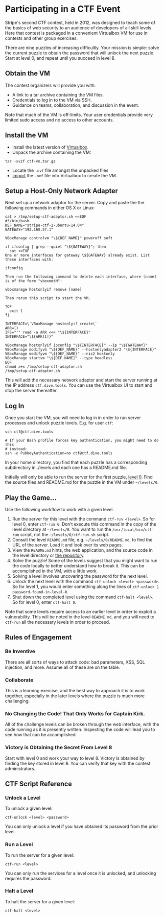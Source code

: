 # Participating in a CTF Event

Stripe's second CTF contest, held in 2012, was designed to teach some of the
basics of web security to an audience of developers of all skill levels. Here
that contest is packaged in a convenient Virtualbox VM for use in contests and
other group exercises.

There are nine puzzles of increasing difficultly. Your mission is simple: solve
the current puzzle to obtain the password that will unlock the next puzzle.
Start at level 0, and repeat until you succeed in level 8.

## Obtain the VM

The contest organizers will provide you with:

  * A link to a tar archive containing the VM files.
  * Credentials to log in to the VM via SSH.
  * Guidance on teams, collaboration, and discussion in the event.

Note that much of the VM is off-limits. Your user credentials provide very
limited sudo access and no access to other accounts.

## Install the VM

  * Install the latest version of [Virtualbox][1].
  * Unpack the archive containing the VM:

```
tar -xvzf ctf-vm.tar.gz
```

  * Locate the `.ovf` file amongst the unpacked files
  * [Import][4] the `.ovf` file into Virtualbox to create the VM.

## Setup a Host-Only Network Adapter

Next set up a network adaptor for the server. Copy and paste the the following
commands in either OS X or Linux:

```
cat > /tmp/setup-ctf-adaptor.sh <<EOF
#!/bin/bash
DEF_NAME="stripe-ctf-2-ubuntu-14.04"
GATEWAY="192.168.57.1"

VBoxManage controlvm "\${DEF_NAME}" poweroff soft

if ifconfig | grep --quiet "\${GATEWAY}"; then
  cat <<TOF
One or more interfaces for gateway \${GATEWAY} already exist. List these interfaces with:

ifconfig

Then run the following command to delete each interface, where [name] is of the form "vboxnetN":

vboxmanage hostonlyif remove [name]

Then rerun this script to start the VM.

TOF
  exit 1
fi

INTERFACE=\`VBoxManage hostonlyif create\`
ARR=()
IFS="'" read -a ARR <<< "\${INTERFACE}"
INTERFACE="\${ARR[1]}"

VBoxManage hostonlyif ipconfig "\${INTERFACE}" --ip "\${GATEWAY}"
VBoxManage modifyvm "\${DEF_NAME}" --hostonlyadapter2 "\${INTERFACE}"
VBoxManage modifyvm "\${DEF_NAME}" --nic2 hostonly
VBoxManage startvm "\${DEF_NAME}" --type headless
EOF
chmod a+x /tmp/setup-ctf-adaptor.sh
/tmp/setup-ctf-adaptor.sh
```

This will add the necessary network adaptor and start the server running at the
IP address `ctf.dive.tools`. You can use the Virtualbox UI to start and stop the
server thereafter.

## Log In

Once you start the VM, you will need to log in in order to run server processes
and unlock puzzle levels. E.g. for user `ctf`:

```
ssh ctf@ctf.dive.tools

# If your Bash profile forces key authentication, you might need to do this
# instead:
ssh -o PubkeyAuthentication=no ctf@ctf.dive.tools
```

In your home directory, you find that each puzzle has a corresponding
subdirectory in ./levels and each one has a README.md file.

Initially will only be able to run the server for the first puzzle,
[level 0][3]. Find the source files and README.md for the puzzle in the VM under
`~/levels/0`.

## Play the Game...

Use the following workflow to work with a given level.

  1. Run the server for this level with the command `ctf-run <level>`. So for
level 0, enter `ctf-run 0`. Don't execute this command in the copy of the level
directory at `~/levels/0`. You want to run the `/usr/local/bin/ctf-run` script,
not the `~/levels/0/ctf-run.sh` script.
  2. Consult the level `README.md` file, e.g. `~/levels/0/README.md`, to find
the URL of the server. Load it and look over its web pages.
  3. View the `README.md` hints, the web application, and the source code in the
level directory or [the repository][2].
  4. Solve the puzzle! Some of the levels suggest that you might want to run the
code locally to better understand how to break it. This can be accomplished in
the VM, with a little work.
  5. Solving a level involves uncovering the password for the next level.
  6. Unlock the next level with the command `ctf-unlock <level> <password>`. So
for level 1, you would enter something along the lines of
`ctf-unlock 1 password-found-in-level-0`.
  7. Shut down the completed level using the command `ctf-halt <level>`. So for
level 0, enter `ctf-halt 0`.

Note that some levels require access to an earlier level in order to exploit a
vulnerability. This will be noted in the level `README.md`, and you will need to
`ctf-run` all the necessary levels in order to proceed.

## Rules of Engagement

### Be Inventive

There are all sorts of ways to attack code: bad parameters, XSS, SQL injection,
and more. Assume all of these are on the table.

### Collaborate

This is a learning exercise, and the best way to approach it is to work
together, especially in the later levels where the puzzle is much more
challenging.

### No Changing the Code! That Only Works for Captain Kirk.

All of the challenge levels can be broken through the web interface, with the
code running as it is presently written. Inspecting the code will lead you to
see how that can be accomplished.

### Victory is Obtaining the Secret From Level 8

Start with level 0 and work your way to level 8. Victory is obtained by
finding the key stored in level 8. You can verify that key with the contest
administrators.

## CTF Script Reference

### Unlock a Level

To unlock a given level:

```
ctf-unlock <level> <password>
```

You can only unlock a level if you have obtained its password from the prior
level.

### Run a Level

To run the server for a given level:

```
ctf-run <level>
```

You can only run the services for a level once it is unlocked, and unlocking
requires the password.

### Halt a Level

To halt the server for a given level:

```
ctf-halt <level>
```

[1]: https://www.virtualbox.org/wiki/Downloads
[2]: ../levels
[3]: ../levels/0
[4]: http://docs.oracle.com/cd/E26217_01/E26796/html/qs-import-vm.html
